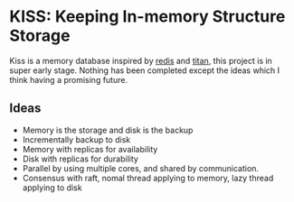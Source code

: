 # KISS: Keeping In-memory Structure Storage

Kiss is a memory database inspired by [redis](https://github.com/antirez/redis) and [titan](https://github.com/distributedio/titan), this project is in super early stage. Nothing has been completed except the ideas which I think having a promising future.

## Ideas

* Memory is the storage and disk is the backup
* Incrementally backup to disk
* Memory with replicas for availability
* Disk with replicas for durability
* Parallel by using multiple cores, and shared by communication.
* Consensus with raft, nomal thread applying to memory, lazy thread applying to disk
